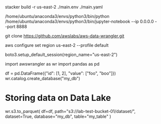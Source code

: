 stacker build -r us-east-2 ./main.env ./main.yaml


/home/ubuntu/anaconda3/envs/python3/bin/python /home/ubuntu/anaconda3/envs/python3/bin/jupyter-notebook --ip 0.0.0.0 --port 8888

git clone https://github.com/awslabs/aws-data-wrangler.git

aws configure set region us-east-2 --profile default

boto3.setup_default_session(region_name="us-east-2")


import awswrangler as wr
import pandas as pd

df = pd.DataFrame({"id": [1, 2], "value": ["foo", "boo"]})
wr.catalog.create_database("my_db")
# Storing data on Data Lake
wr.s3.to_parquet(
    df=df,
    path="s3://lab-test-bucket-01/dataset/",
    dataset=True,
    database="my_db",
    table="my_table"
)